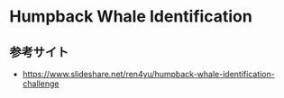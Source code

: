 # Humpback Whale Identification
## 参考サイト
- https://www.slideshare.net/ren4yu/humpback-whale-identification-challenge
